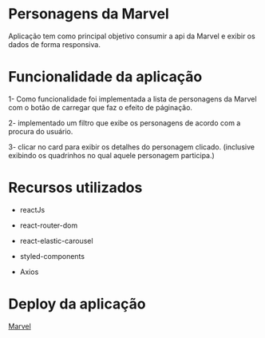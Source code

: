 # Personagens da Marvel

Aplicação tem como principal objetivo consumir a api da Marvel e exibir os dados de forma responsiva.

# Funcionalidade da aplicação

1- Como funcionalidade foi implementada a lista de personagens da Marvel com o botão de carregar que faz
o efeito de páginação.

2- implementado um filtro que exibe os personagens de acordo com a procura do usuário.

3- clicar no card para exibir os detalhes do personagem clicado. (inclusive exibindo os quadrinhos no qual aquele personagem participa.)

# Recursos utilizados

- reactJs

- react-router-dom

- react-elastic-carousel

- styled-components

- Axios

# Deploy da aplicação 
<a href="https://personagens-marvel.netlify.app/">Marvel</a>
